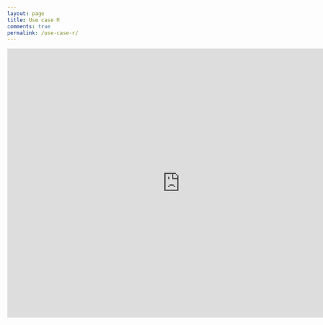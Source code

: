 ```yaml
---
layout: page
title: Use case R
comments: true
permalink: /use-case-r/
---
```

<iframe src="https://docs.google.com/presentation/d/1AblZr-3RvaMCX5AR0NRWfx_wrVpT42fCb-o-HHk4jPo/embed?start=false&loop=false&delayms=3000" frameborder="0" width="800" height="624" allowfullscreen="true" mozallowfullscreen="true" webkitallowfullscreen="true"></iframe>
